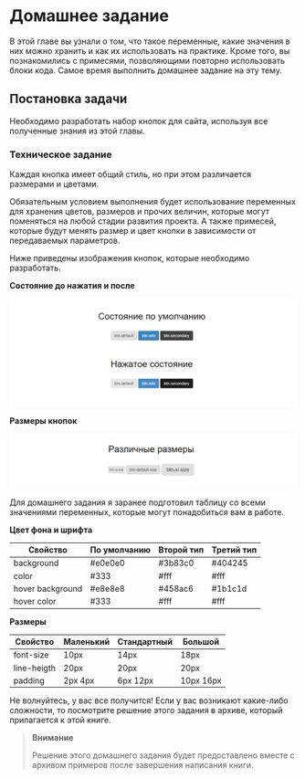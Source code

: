 # Домашнее задание

В этой главе вы узнали о том, что такое переменные, какие значения в них можно хранить и как их использовать на практике. Кроме того, вы познакомились с примесями, позволяющими повторно использовать блоки кода. Самое время выполнить домашнее задание на эту тему.




## Постановка задачи

Необходимо разработать набор кнопок для сайта, используя все
полученные знания из этой главы.



### Техническое задание

Каждая кнопка имеет общий стиль, но при этом различается размерами и цветами.

Обязательным условием выполнения будет использование переменных для хранения цветов, размеров и прочих величин, которые могут поменяться на любой стадии развития проекта. А также примесей, которые будут менять размер и цвет кнопки в зависимости от передаваемых параметров.

Ниже приведены изображения кнопок, которые необходимо разработать.

**Состояние до нажатия и после**

![](../images/chapter_3_homework_1.png)

**Размеры кнопок**

![](../images/chapter_3_homework_2.png)

Для домашнего задания я заранее подготовил таблицу со всеми значениями переменных, которые могут понадобиться вам в работе.

**Цвет фона и шрифта**

| Свойство         | По умолчанию | Второй тип | Третий тип |
|------------------|--------------|------------|------------|
| background       | #e0e0e0      | #3b83c0    | #404245    |
| color            | #333         | #fff       | #fff       |
| hover background | #e8e8e8      | #458ac6    | #1b1c1d    |
| hover color      | #333         | #fff       | #fff       |

**Размеры**

| Свойство    | Маленький | Стандартный | Большой   |
|-------------|-----------|-------------|-----------|
| font-size   | 10px      | 14px        | 18px      |
| line-heigth | 20px      | 20px        | 20px      |
| padding     | 2px 4px   | 6px 12px    | 10px 16px |

Не волнуйтесь, у вас все получится! Если у вас возникают какие-либо сложности, то посмотрите решение этого задания в архиве, который прилагается к этой книге.

> **Внимание**
>
> Решение этого домашнего задания будет предоставлено вместе с архивом
примеров после завершения написания книги.
